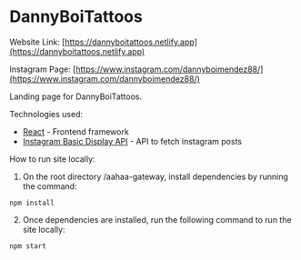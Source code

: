 # DannyBoiTattoos

Website Link: [https://dannyboitattoos.netlify.app](https://dannyboitattoos.netlify.app)

Instagram Page: [https://www.instagram.com/dannyboimendez88/](https://www.instagram.com/dannyboimendez88/)

Landing page for DannyBoiTattoos.

Technologies used:

- [React](https://reactjs.org/) - Frontend framework
- [Instagram Basic Display API](https://developers.facebook.com/docs/instagram-basic-display-api/) - API to fetch instagram posts

How to run site locally:

1. On the root directory /aahaa-gateway, install dependencies by running the command:

```
npm install
```

2. Once dependencies are installed, run the following command to run the site locally:

```
npm start
```
